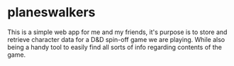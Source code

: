 # planeswalkers
This is a simple web app for me and my friends, it's purpose is to store and retrieve character data
for a D&D spin-off game we are playing.
While also being a handy tool to easily find all sorts of info regarding contents of the game.
